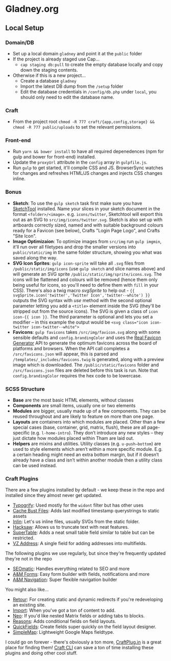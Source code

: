 # Gladney.org

## Local Setup

### Domain/DB
* Set up a local domain `gladney` and point it at the `public` folder
* If the project is already staged use Cap...
  * `cap staging db:pull` to create the empty database locally and copy down the staging contents.
* Otherwise if this is a new project...
  * Create a database `gladney`
  * Import the latest DB dump from the `/setup` folder
  * Edit the database credentials in `/config/db.php` under `local`, you should only need to edit the database name.

### Craft
* From the project root `chmod -R 777 craft/{app,config,storage} && chmod -R 777 public/uploads` to set the relevant permissions.

### Front-end
* Run `yarn && bower install` to have all required depenedences (npm for gulp and bower for front-end) installed.
* Update the `proxyUrl` attribute in the `config` array in `gulpfile.js`.
* Run `gulp` to get started, it'll compile CSS and JS. BrowserSync watches for changes and refreshes HTML/JS changes and injects CSS changes inline.

### Bonus
* __Sketch__: To use the `gulp sketch` task first make sure you have [SketchTool](http://www.sketchapp.com/tool/) installed. Name your slices in your sketch document in the format `<folder>/<image>`. e.g. `icons/twitter`, Sketchtool will export this out as an SVG to `src/img/icons/twitter.svg`. Sketch is also set up with artboards correctly sized, named and with suitable background colours ready for a Favicon (see below), Crafts "Login Page Logo", and Crafts "Site Icon".
* __Image Optimizaion__: To optimize images from `src/img` run `gulp imgmin`, it'll run over all filetypes and drop the smaller versions into `public/static/img` in the same folder structure, showing you what was saved along the way.
* __SVG Icon Sprites__: `gulp icon-sprite` will take all `.svg` files from `/public/static/img/icons` (use `gulp sketch` and slice names above) and will generate an SVG sprite `/public/static/img/sprite/icons.svg`. The icons will be flattened and colours will be removed (hence them only being useful for icons, so you'll need to define them with `fill` in your CSS). There's also a twig macro _svgSprite_ to help out - `{{ svgSprite.icon('twitter','Twitter Icon','twitter--white') }}` outputs the SVG syntax with _use_ method with the second optional parameter letting you add a `<title>` element inside the SVG (they'll be stripped out from the source icons). The SVG is given a class of `icon icon-{{ icon }}`. The third parameter is optional and lets you set a modifier – in this example the output would be `<svg class="icon icon-twitter icon-twitter--white">`
* __Favicons__: `gulp favicons` takes `/src/img/favicon.svg` along with some sensible defaults and `config.brandingColor` and uses the [Real Favicon Generator](https://realfavicongenerator.net/) API to generate the optimum favicons across the board of platforms and browsers. When the API call completes a `/src/favicons.json` will appear, this is parsed and `/templates/_includes/favicons.twig` is generated, along with a preview image which is downloaded. The `/public/static/favicons` folder and `/src/favicons.json` files are deleted before this task is run. Note that `config.brandingColor` requires the hex code to be lowercase.


### SCSS Structure

- **Base** are the most basic HTML elements, without classes
- **Components** are small items, usually one or two elements
- **Modules** are bigger, usually made up of a few components. They can be reused throughout and are likely to feature on more than one page.
- **Layouts** are containers into which modules are placed. Other than a few special cases (base, container, grid, matrix, flush), these are all page-specific (e.g. `l-home-intro`). They don’t introduce any new styles – they just dictate how modules placed within Tham are laid out.
- **Helpers** are mixins and utilities. Utility classes (e.g. `u-push—bottom`) are used to style elements which aren’t within a more specific module. E.g. a certain heading might need an extra bottom margin, but if it doesn’t already have a class and isn’t within another module then a utility class can be used instead.

### Craft Plugins
There are a few plugins installed by default - we keep these in the repo and installed since they almost never get updated.

- [Typogrify](https://github.com/jamiepittock/craft-typogrify): Used mostly for the `widont` filter but has other uses
- [Cache Bust Files](https://github.com/davist11/craft-bust): Adds last modified timestamp querystrings to static assets
- [Inlin](https://github.com/aelvan/Inlin-Craft): Let's us inline files, usually SVGs from the static folder.
- [Hacksaw](https://github.com/ehousestudio/craft_hacksaw): Allows us to truncate text with neat features.
- [SuperTable](https://github.com/engram-design/SuperTable): Adds a neat small table field similar to table but can be restricted.
- [VZ Address](https://github.com/elivz/VzAddress-Craft): A single field for adding addresses into multifields.

The following plugins we use regularly, but since they're frequently updated they're not in the repo

- [SEOmatic](https://github.com/nystudio107/seomatic): Handles everything related to SEO and more
- [A&M Forms](https://github.com/am-impact/amforms): Easy form builder with fields, notifications and more
- [A&M Navigation](https://github.com/am-impact/amnav): Super flexible navigation builder

You might also like...

- [Retour](https://github.com/nystudio107/retour): For creating static and dynamic redirects if you're redeveloping an existing site.
- [Import](https://github.com/boboldehampsink/import): When you've got a ton of content to add.
- [Neo](https://github.com/benjamminf/craft-neo): If you'd like nested Matrix fields or adding tabs to blocks.
- [Reasons](https://github.com/mmikkel/Reasons-Craft): Adds conditional fields on field layouts.
- [QuickFields](https://github.com/benjamminf/craft-quick-field): Create fields super quickly on the field layout designer.
- [SimpleMap](https://github.com/ethercreative/SimpleMap): Lightweight Google Maps fieldtype.

I could go on forever - there's obviously a ton more, [CraftPlug.in](http://craftplug.in/) is a great place for finding them! [Craft CLI](https://github.com/rsanchez/craft-cli) can save a ton of time installing these plugins and doing other cool stuff.
